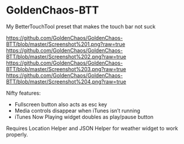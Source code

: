 # GoldenChaos-BTT
My BetterTouchTool preset that makes the touch bar not suck

https://github.com/GoldenChaos/GoldenChaos-BTT/blob/master/Screenshot%201.png?raw=true
https://github.com/GoldenChaos/GoldenChaos-BTT/blob/master/Screenshot%202.png?raw=true
https://github.com/GoldenChaos/GoldenChaos-BTT/blob/master/Screenshot%203.png?raw=true
https://github.com/GoldenChaos/GoldenChaos-BTT/blob/master/Screenshot%204.png?raw=true

Nifty features:

- Fullscreen button also acts as esc key
- Media controls disappear when iTunes isn’t running
- iTunes Now Playing widget doubles as play/pause button

Requires Location Helper and JSON Helper for weather widget to work properly.
